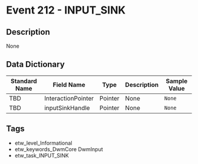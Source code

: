 # Event 212 - INPUT_SINK

## Description
None

## Data Dictionary
|Standard Name|Field Name|Type|Description|Sample Value|
|---|---|---|---|---|
|TBD|InteractionPointer|Pointer|None|`None`|
|TBD|inputSinkHandle|Pointer|None|`None`|

## Tags
* etw_level_Informational
* etw_keywords_DwmCore DwmInput
* etw_task_INPUT_SINK